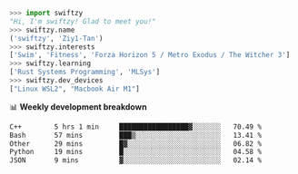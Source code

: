 ```python
>>> import swiftzy
"Hi, I'm swiftzy! Glad to meet you!"
>>> swiftzy.name
('swiftzy', 'Ziy1-Tan')
>>> swiftzy.interests
['Swim', 'Fitness', 'Forza Horizon 5 / Metro Exodus / The Witcher 3']
>>> swiftzy.learning
['Rust Systems Programming', 'MLSys']
>>> swiftzy.dev_devices
["Linux WSL2", "Macbook Air M1"]
```
📊 **Weekly development breakdown**
<!--START_SECTION:waka-->

```txt
C++        5 hrs 1 min     █████████████████▓░░░░░░░   70.49 %
Bash       57 mins         ███▒░░░░░░░░░░░░░░░░░░░░░   13.41 %
Other      29 mins         █▓░░░░░░░░░░░░░░░░░░░░░░░   06.82 %
Python     19 mins         █░░░░░░░░░░░░░░░░░░░░░░░░   04.58 %
JSON       9 mins          ▓░░░░░░░░░░░░░░░░░░░░░░░░   02.14 %
```

<!--END_SECTION:waka-->
